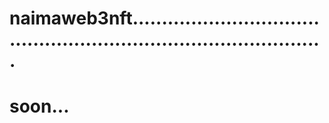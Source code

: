 # naimaweb3nft......................................................................................
# soon...
